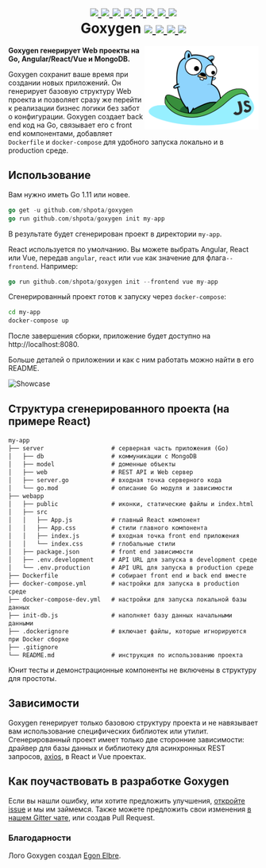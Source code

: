 <h1 align="center">
    <a href="https://github.com/Shpota/goxygen/tree/master/.github/README.md">
        <img height="20px" src="https://cdnjs.cloudflare.com/ajax/libs/flag-icon-css/3.4.6/flags/4x3/gb.svg">
    </a>
    <a href="https://github.com/Shpota/goxygen/tree/master/.github/README_zh.md">
        <img height="20px" src="https://cdnjs.cloudflare.com/ajax/libs/flag-icon-css/3.4.6/flags/4x3/cn.svg">
    </a>
    <a href="https://github.com/Shpota/goxygen/tree/master/.github/README_ua.md">
        <img height="20px" src="https://cdnjs.cloudflare.com/ajax/libs/flag-icon-css/3.4.6/flags/4x3/ua.svg">
    </a>
    <a href="https://github.com/Shpota/goxygen/tree/master/.github/README_ru.md">
        <img height="25px" src="https://cdnjs.cloudflare.com/ajax/libs/flag-icon-css/3.4.6/flags/4x3/ru.svg">
    </a>
    <a href="https://github.com/Shpota/goxygen/tree/master/.github/README_ko.md">
        <img height="20px" src="https://cdnjs.cloudflare.com/ajax/libs/flag-icon-css/3.4.6/flags/4x3/kr.svg">
    </a>
    <a href="https://github.com/Shpota/goxygen/tree/master/.github/README_pt-br.md">
        <img height="20px" src="https://cdnjs.cloudflare.com/ajax/libs/flag-icon-css/3.4.6/flags/4x3/br.svg">
    </a>
    <a href="https://github.com/Shpota/goxygen/tree/master/.github/README_by.md">
        <img height="20px" src="https://cdnjs.cloudflare.com/ajax/libs/flag-icon-css/3.4.6/flags/4x3/by.svg">
    </a>
    <a href="https://github.com/Shpota/goxygen/tree/master/.github/README_fr.md">
        <img height="20px" src="https://cdnjs.cloudflare.com/ajax/libs/flag-icon-css/3.4.6/flags/4x3/fr.svg">
    </a>
    <br>
    Goxygen
    <a href="https://github.com/Shpota/goxygen/actions?query=workflow%3Abuild">
        <img src="https://github.com/Shpota/goxygen/workflows/build/badge.svg">
    </a>
    <a href="https://github.com/Shpota/goxygen/releases">
        <img src="https://img.shields.io/badge/version-v0.2.1-green">
    </a>
    <a href="https://gitter.im/goxygen/community">
        <img src="https://badges.gitter.im/goxygen/community.svg">
    </a>
    <a href="https://github.com/Shpota/goxygen/pulls">
        <img src="https://img.shields.io/badge/PRs-welcome-brightgreen.svg?style=flat-square">
    </a>
</h1>

<img src="../templates/react.webapp/src/logo.svg" align="right" width="230px" alt="goxygen logo">

**Goxygen генерирует Web проекты на Go, Angular/React/Vue и MongoDB.**

Goxygen сохранит ваше время при создании новых приложений. Он
генерирует базовую структуру Web проекта и позволяет сразу же перейти
к реализации бизнес логики без забот о конфигурации. Goxygen
создает back end код на Go, связывает его с front end компонентами,
добавляет `Dockerfile` и `docker-compose` для удобного запуска
локально и в production среде.

## Использование
Вам нужно иметь Go 1.11 или новее.
```go
go get -u github.com/shpota/goxygen
go run github.com/shpota/goxygen init my-app
```
В результате будет сгенерирован проект в директории `my-app`.

React используется по умолчанию. Вы можете выбрать Angular, React
или Vue, передав `angular`, `react` или `vue` как значение для 
флага`--frontend`. Например:

```go
go run github.com/shpota/goxygen init --frontend vue my-app
```

Сгенерированный проект готов к запуску через `docker-compose`:
```sh
cd my-app
docker-compose up
```
После завершения сборки, приложение будет доступно на
http://localhost:8080.

Больше деталей о приложении и как с ним работать можно найти
в его README.

![Showcase](showcase.gif)

## Структура сгенерированного проекта (на примере React)

    my-app
    ├── server                   # серверная часть приложения (Go)
    │   ├── db                   # коммуникации с MongoDB
    │   ├── model                # доменные объекты
    │   ├── web                  # REST API и Web сервер
    │   ├── server.go            # входная точка серверного кода
    │   └── go.mod               # описание Go модуля и зависимости
    ├── webapp                    
    │   ├── public               # иконки, статические файлы и index.html
    │   ├── src                       
    │   │   ├── App.js           # главный React компонент
    │   │   ├── App.css          # стили главного компонента
    │   │   ├── index.js         # входная точка front end приложения          
    │   │   └── index.css        # глобальные стили
    │   ├── package.json         # front end зависимости
    │   ├── .env.development     # API URL для запуска в development среде
    │   └── .env.production      # API URL для запуска в production среде
    ├── Dockerfile               # собирает front end и back end вместе
    ├── docker-compose.yml       # настройки для запуска в production среде
    ├── docker-compose-dev.yml   # настройки для запуска локальной базы данных
    ├── init-db.js               # наполняет базу данных начальными данными
    ├── .dockerignore            # включает файлы, которые игнорируются при Docker сборке
    ├── .gitignore
    └── README.md                # инструкция по использованию проекта

Юнит тесты и демонстрационные компоненты не включены в структуру
для простоты.

## Зависимости

Goxygen генерирует только базовою структуру проекта и не навязывает
вам использование специфических библиотек или утилит. Сгенерированный
проект имеет только две сторонние зависимости: драйвер для базы
данных и библиотеку для асинхронных REST запросов,
[axios](https://github.com/axios/axios), в React и Vue проектах.

## Как поучаствовать в разработке Goxygen

Если вы нашли ошибку, или хотите предложить улучшения,
[откройте issue](https://github.com/Shpota/goxygen/issues) и мы им
займемся. Также можете предложить свои изменения
[в нашем Gitter чате](https://gitter.im/goxygen/community), или
создав Pull Request. 

### Благодарности
Лого Goxygen создал [Egon Elbre](https://twitter.com/egonelbre).
